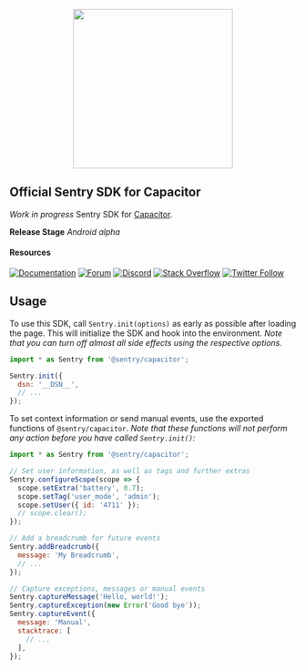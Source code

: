 <p  align="center">
	<a  href="https://sentry.io"  target="_blank"  align="center">
		<img  src="https://sentry-brand.storage.googleapis.com/sentry-logo-black.png"  width="280">
	</a>
	<br/>
</p>

## Official Sentry SDK for Capacitor

_Work in progress_ Sentry SDK for [Capacitor](https://capacitorjs.com/).

**Release Stage**
_Android alpha_

#### Resources

[![Documentation](https://img.shields.io/badge/documentation-sentry.io-green.svg)](https://docs.sentry.io/platforms/capacitor/)
[![Forum](https://img.shields.io/badge/forum-sentry-green.svg)](https://forum.sentry.io/c/sdks)
[![Discord](https://img.shields.io/discord/621778831602221064)](https://discord.gg/Ww9hbqr)
[![Stack Overflow](https://img.shields.io/badge/stack%20overflow-sentry-green.svg)](https://stackoverflow.com/questions/tagged/sentry)
[![Twitter Follow](https://img.shields.io/twitter/follow/getsentry?label=getsentry&style=social)](https://twitter.com/intent/follow?screen_name=getsentry)

## Usage

To use this SDK, call `Sentry.init(options)` as early as possible after loading the page. This will initialize the SDK and hook into the environment. _Note that you can turn off almost all side effects using the respective options._

```javascript
import * as Sentry from '@sentry/capacitor';

Sentry.init({
  dsn: '__DSN__',
  // ...
});
```

To set context information or send manual events, use the exported functions of `@sentry/capacitor`. _Note that these functions will not perform any action before you have called `Sentry.init()`:_

```javascript
import * as Sentry from '@sentry/capacitor';

// Set user information, as well as tags and further extras
Sentry.configureScope(scope => {
  scope.setExtra('battery', 0.7);
  scope.setTag('user_mode', 'admin');
  scope.setUser({ id: '4711' });
  // scope.clear();
});

// Add a breadcrumb for future events
Sentry.addBreadcrumb({
  message: 'My Breadcrumb',
  // ...
});

// Capture exceptions, messages or manual events
Sentry.captureMessage('Hello, world!');
Sentry.captureException(new Error('Good bye'));
Sentry.captureEvent({
  message: 'Manual',
  stacktrace: [
    // ...
  ],
});
```

